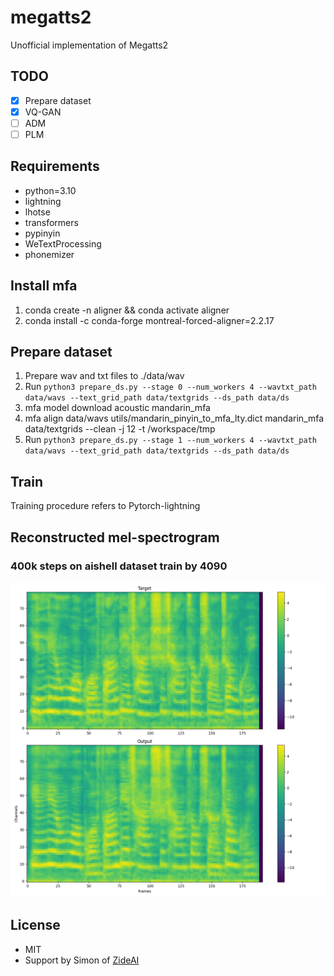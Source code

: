 # megatts2
Unofficial implementation of Megatts2

## TODO
- [x] Prepare dataset
- [x] VQ-GAN
- [ ] ADM
- [ ] PLM

## Requirements
- python=3.10
- lightning
- lhotse
- transformers
- pypinyin
- WeTextProcessing
- phonemizer

## Install mfa
1. conda create -n aligner && conda activate aligner
2. conda install -c conda-forge montreal-forced-aligner=2.2.17

## Prepare dataset
1. Prepare wav and txt files to ./data/wav 
2. Run `python3 prepare_ds.py --stage 0 --num_workers 4 --wavtxt_path data/wavs --text_grid_path data/textgrids --ds_path data/ds`
3. mfa model download acoustic mandarin_mfa
4. mfa align data/wavs utils/mandarin_pinyin_to_mfa_lty.dict mandarin_mfa data/textgrids --clean -j 12 -t /workspace/tmp
5. Run `python3 prepare_ds.py --stage 1 --num_workers 4 --wavtxt_path data/wavs --text_grid_path data/textgrids --ds_path data/ds` 

## Train
Training procedure refers to Pytorch-lightning

## Reconstructed mel-spectrogram
### 400k steps on aishell dataset train by 4090
![image info](examples/mel_step_400k_re_loss_0.4771.png) 

## License
- MIT
- Support by Simon of [ZideAI](https://zideai.com/)
